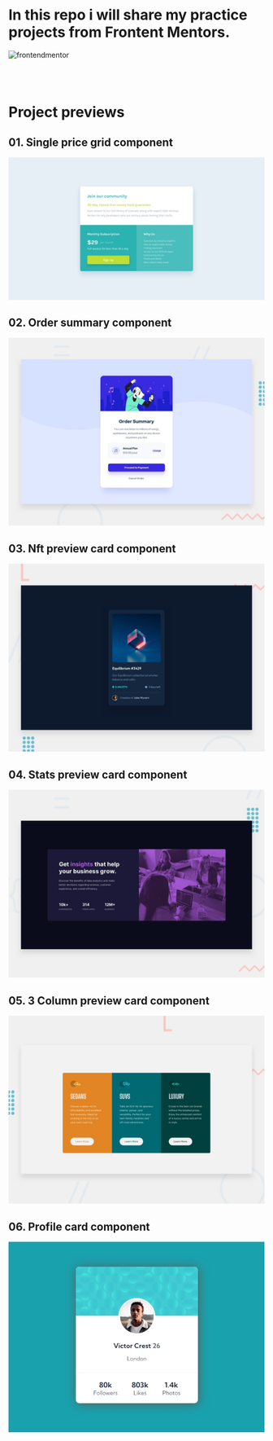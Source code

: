 # In this repo i will share my practice projects from Frontent Mentors.

![frontendmentor](https://res.cloudinary.com/dz209s6jk/image/upload/v1585172856/Meta/meta-homepage.png)

</br>
</br>

# Project previews

## 01. Single price grid component
![Design preview](./preview-images/desktop-design.jpg)

## 02. Order summary component
![Design preview](./preview-images/desktop-preview.jpg)

## 03. Nft preview card component
![Design preview](./preview-images/nft-component.jpg)

## 04. Stats preview card component
![Design preview](./preview-images/stats-preview.jpg)

## 05. 3 Column preview card component
![Design preview](./preview-images/3-column-preview-card.jpg)

## 06. Profile card component
![Design preview](./preview-images/profile-card-component.jpg)